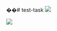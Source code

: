 ��#   t e s t - t a s k 
 
![](https://github.com/TheBedanse/test-task/assets/104424293/f7c1222d-576b-463d-bc4b-1d769aae5227)

![](https://github.com/TheBedanse/test-task/assets/104424293/c377d404-5eb6-4716-9389-fb75c9cf6f5a)
